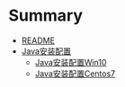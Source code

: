 # Summary

* [README](README.md)
* [Java安装配置](Java安装配置/Java安装配置之Win10.md)
  * [Java安装配置Win10](Java安装配置/Java安装配置之Win10.md)
  * [Java安装配置Centos7](Java安装配置/Java安装配置之Centos7.md)